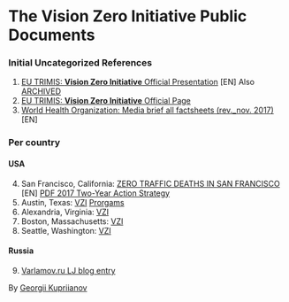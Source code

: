 # The Vision Zero Initiative Public Documents

### Initial Uncategorized References

1. [EU TRIMIS: **Vision Zero Initiative** Official Presentation](https://trimis.ec.europa.eu/sites/default/files/project/documents/vzi_presentation_long.pdf) [EN] Also [ARCHIVED](https://web.archive.org/web/20150918050037/visionzeroinitiative.com/PublicDownloads/Presentations/Long%20presentation%20(1.6MB).pdf)
2. [EU TRIMIS: **Vision Zero Initiative** Official Page](https://trimis.ec.europa.eu/project/vision-zero-initiative)
3. [World Health Organization: Media brief all factsheets (rev._nov. 2017)](https://www.who.int/violence_injury_prevention/publications/road_traffic/Media_brief_all_factsheets_web_rev_nov_2017.pdf) [EN]

### Per country

#### USA

4. San Francisco, California: [ZERO TRAFFIC DEATHS IN SAN FRANCISCO](https://www.visionzerosf.org/) [EN] [PDF 2017 Two-Year Action Strategy](https://www.sfmta.com/sites/default/files/reports-and-documents/2017/12/vision-zero-action-strategy-final.pdf)
5. Austin, Texas: [VZI](https://austintexas.gov/department/vision-zero) [Prorgams](https://austintexas.gov/page/programs-and-initiatives)
6. Alexandria, Virginia: [VZI](https://www.alexandriava.gov/VisionZero)
7. Boston, Massachusetts: [VZI](https://www.boston.gov/transportation/vision-zero)
8. Seattle, Washington: [VZI](https://www.seattle.gov/visionzero/materials)

#### Russia

9. [Varlamov.ru LJ blog entry](https://varlamov.ru/3673050.html)


By [Georgii Kupriianov](https://github.com/1spb-org) 

